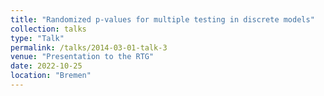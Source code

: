 ```yaml
---
title: "Randomized p-values for multiple testing in discrete models"
collection: talks
type: "Talk"
permalink: /talks/2014-03-01-talk-3
venue: "Presentation to the RTG"
date: 2022-10-25
location: "Bremen"
---
```


